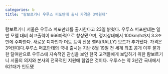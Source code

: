 ```yaml
---
categories: b
title: "람보르기니 우루스 퍼포만테 출시 가격은 3억원대"
---
```

람보르기니 서울은 우루스 퍼포만테를 출시한다고 23일 밝혔다. 우루스 퍼포만테는 일반 모델 대비 최고출력이 666마력으로 향상됐으며, 정지상태에서 100km/h까지 3.3초만에 주파한다. 새로운 디자인과 더트 트랙 전용 랠리(RALLY) 모드가 추가됐다. 가격은 3억원대다.우루스 퍼포만테의 국내 출시는 지난 8월 19일 전 세계 최초 공개 이후 불과 한 달여만으로 우루스에 지속적인 관심을 보인 한국 고객들에게 보답하기 위한 람보르기니 서울의 의지와 본사의 전폭적인 지원에 힘입은 것이다. 우루스는 약 3년간 국내에서 621대가 인도됐